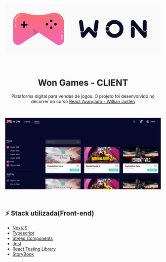 <p align='center'>
  <img alt="DashGo App" src="won-games.png" />
</p>
<br />

<h1 align='center'>
 Won Games - CLIENT
</h1>

<p align='center'>
Plataforma digital para vendas de jogos. O projeto foi desenvolvido no decorrer do curso
  <a href='https://www.udemy.com/course/react-avancado/'>React Avançado - Willian Justen<a />
</p>

<br />

<p align='center'>
  <img alt="DashGo App" src="board.png" />
</p>

<br />

## ⚡ Stack utilizada(Front-end)

- [NextJS](https://nextjs.org)
- [Typescript](https://www.typescriptlang.org)
- [Styled Components](https://styled-components.com/)
- [Jest](https://jestjs.io)
- [React Testing Library](https://testing-library.com)
- [StoryBook](https://storybook.js.org/)

